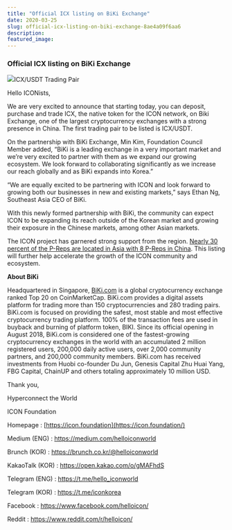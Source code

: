 ```yaml
---
title: "Official ICX listing on BiKi Exchange"
date: 2020-03-25
slug: official-icx-listing-on-biki-exchange-8ae4a09f6aa6
description:
featured_image:
---
```


### Official ICX listing on BiKi Exchange

![](https://cdn-images-1.medium.com/max/800/1*VWX2dIbE9cIuk7ywGfYvnA.png)ICX/USDT Trading Pair

Hello ICONists,

We are very excited to announce that starting today, you can deposit, purchase and trade ICX, the native token for the ICON network, on Biki Exchange, one of the largest cryptocurrency exchanges with a strong presence in China. The first trading pair to be listed is ICX/USDT.

On the partnership with BiKi Exchange, Min Kim, Foundation Council Member added, “BiKi is a leading exchange in a very important market and we’re very excited to partner with them as we expand our growing ecosystem. We look forward to collaborating significantly as we increase our reach globally and as BiKi expands into Korea.”

“We are equally excited to be partnering with ICON and look forward to growing both our businesses in new and existing markets,” says Ethan Ng, Southeast Asia CEO of BiKi.

With this newly formed partnership with BiKi, the community can expect ICON to be expanding its reach outside of the Korean market and growing their exposure in the Chinese markets, among other Asian markets.

The ICON project has garnered strong support from the region. [Nearly 30 percent of the P-Reps are located in Asia with 8 P-Reps in China](https://icon.community/iconsensus/overview/). This listing will further help accelerate the growth of the ICON community and ecosystem.

**About BiKi**

Headquartered in Singapore, [BiKi.com](https://www.biki.com/en_US/?utm_source=CCN&utm_medium=PR&utm_campaign=brand_upgrade) is a global cryptocurrency exchange ranked Top 20 on CoinMarketCap. BiKi.com provides a digital assets platform for trading more than 150 cryptocurrencies and 280 trading pairs. BiKi.com is focused on providing the safest, most stable and most effective cryptocurrency trading platform. 100% of the transaction fees are used in buyback and burning of platform token, BIKI. Since its official opening in August 2018, BiKi.com is considered one of the fastest-growing cryptocurrency exchanges in the world with an accumulated 2 million registered users, 200,000 daily active users, over 2,000 community partners, and 200,000 community members. BiKi.com has received investments from Huobi co-founder Du Jun, Genesis Capital Zhu Huai Yang, FBG Capital, ChainUP and others totaling approximately 10 million USD.

Thank you,

Hyperconnect the World

ICON Foundation

Homepage : [https://icon.foundation](https://icon.foundation/)

Medium (ENG) : <https://medium.com/helloiconworld>

Brunch (KOR) : <https://brunch.co.kr/@helloiconworld>

KakaoTalk (KOR) : <https://open.kakao.com/o/gMAFhdS>

Telegram (ENG) : <https://t.me/hello_iconworld>

Telegram (KOR) : <https://t.me/iconkorea>

Facebook : <https://www.facebook.com/helloicon/>

Reddit : <https://www.reddit.com/r/helloicon/>

